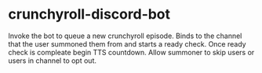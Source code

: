 # crunchyroll-discord-bot
Invoke the bot to queue a new crunchyroll episode. Binds to the channel that the user summoned them from and starts a ready check. Once ready check is compleate begin TTS countdown. Allow summoner to skip users or users in channel to opt out.
